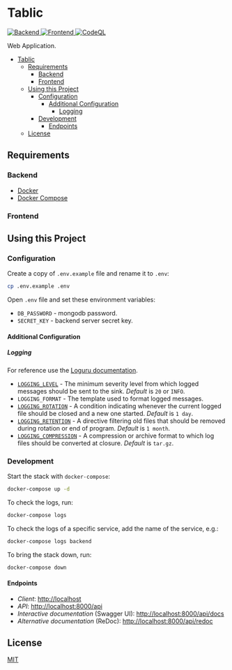 # Tablic

<p>
  <a href="https://github.com/ShviXXL/tablic/actions/workflows/backend.yml">
    <img src="https://github.com/ShviXXL/tablic/actions/workflows/backend.yml/badge.svg" alt="Backend">
  </a>
  <a href="https://github.com/ShviXXL/tablic/actions/workflows/frontend.yml">
    <img src="https://github.com/ShviXXL/tablic/actions/workflows/frontend.yml/badge.svg" alt="Frontend">
  </a>
  <a href="https://github.com/ShviXXL/tablic/actions/workflows/frontend.yml">
    <img src="https://github.com/ShviXXL/tablic/actions/workflows/codeql.yml/badge.svg" alt="CodeQL">
  </a>
</p>

 Web Application.

- [Tablic](#tablic)
  - [Requirements](#requirements)
    - [Backend](#backend)
    - [Frontend](#frontend)
  - [Using this Project](#using-this-project)
    - [Configuration](#configuration)
      - [Additional Configuration](#additional-configuration)
        - [Logging](#logging)
    - [Development](#development)
      - [Endpoints](#endpoints)
  - [License](#license)

## Requirements

### Backend

- [Docker](https://www.docker.com/)
- [Docker Compose](https://docs.docker.com/compose/)

### Frontend

## Using this Project

### Configuration

Create a copy of `.env.example` file and rename it to `.env`:

```bash
cp .env.example .env
```

Open `.env` file and set these environment variables:

- `DB_PASSWORD` - mongodb password.
- `SECRET_KEY` - backend server secret key.

#### Additional Configuration

##### Logging

For reference use the [Loguru documentation](https://loguru.readthedocs.io/en/stable/api.html#).

- [`LOGGING_LEVEL`](https://docs.python.org/3/library/logging.html#logging-levels) - The minimum severity level from which logged messages should be sent to the sink. *Default* is `20` or `INFO`.
- `LOGGING_FORMAT` - The template used to format logged messages.
- [`LOGGING_ROTATION`](https://loguru.readthedocs.io/en/stable/api/logger.html#file) - A condition indicating whenever the current logged file should be closed and a new one started. *Default* is `1 day`.
- [`LOGGING_RETENTION`](https://loguru.readthedocs.io/en/stable/api/logger.html#file) - A directive filtering old files that should be removed during rotation or end of program. *Default* is `1 month`.
- [`LOGGING_COMPRESSION`](https://loguru.readthedocs.io/en/stable/api/logger.html#file) - A compression or archive format to which log files should be converted at closure. *Default* is `tar.gz`.

### Development

Start the stack with `docker-compose`:

```bash
docker-compose up -d
```

To check the logs, run:

```bash
docker-compose logs
```

To check the logs of a specific service, add the name of the service, e.g.:

```bash
docker-compose logs backend
```

To bring the stack down, run:

```bash
docker-compose down
```

#### Endpoints

- *Client*: <http://localhost>
- *API*: <http://localhost:8000/api>
- *Interactive documentation* (Swagger UI): <http://localhost:8000/api/docs>
- *Alternative documentation* (ReDoc): <http://localhost:8000/api/redoc>

## License

[MIT](LICENSE)
